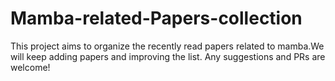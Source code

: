 # Mamba-related-Papers-collection
This project aims to organize the recently read papers related to mamba.We will keep adding papers and improving the list. Any suggestions and PRs are welcome!
